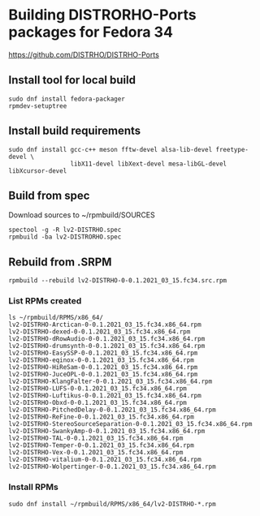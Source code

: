 # Building DISTRORHO-Ports packages for Fedora 34

https://github.com/DISTRHO/DISTRHO-Ports


## Install tool for local build

```
sudo dnf install fedora-packager
rpmdev-setuptree

```

## Install build requirements

```
sudo dnf install gcc-c++ meson fftw-devel alsa-lib-devel freetype-devel \
                 libX11-devel libXext-devel mesa-libGL-devel libXcursor-devel
```

## Build from spec

Download sources to ~/rpmbuild/SOURCES

```
spectool -g -R lv2-DISTRHO.spec
rpmbuild -ba lv2-DISTRORHO.spec
```

## Rebuild from .SRPM

```
rpmbuild --rebuild lv2-DISTRHO-0-0.1.2021_03_15.fc34.src.rpm
```

### List RPMs created 
```
ls ~/rpmbuild/RPMS/x86_64/
lv2-DISTRHO-Arctican-0-0.1.2021_03_15.fc34.x86_64.rpm
lv2-DISTRHO-dexed-0-0.1.2021_03_15.fc34.x86_64.rpm
lv2-DISTRHO-dRowAudio-0-0.1.2021_03_15.fc34.x86_64.rpm
lv2-DISTRHO-drumsynth-0-0.1.2021_03_15.fc34.x86_64.rpm
lv2-DISTRHO-EasySSP-0-0.1.2021_03_15.fc34.x86_64.rpm
lv2-DISTRHO-eqinox-0-0.1.2021_03_15.fc34.x86_64.rpm
lv2-DISTRHO-HiReSam-0-0.1.2021_03_15.fc34.x86_64.rpm
lv2-DISTRHO-JuceOPL-0-0.1.2021_03_15.fc34.x86_64.rpm
lv2-DISTRHO-KlangFalter-0-0.1.2021_03_15.fc34.x86_64.rpm
lv2-DISTRHO-LUFS-0-0.1.2021_03_15.fc34.x86_64.rpm
lv2-DISTRHO-Luftikus-0-0.1.2021_03_15.fc34.x86_64.rpm
lv2-DISTRHO-Obxd-0-0.1.2021_03_15.fc34.x86_64.rpm
lv2-DISTRHO-PitchedDelay-0-0.1.2021_03_15.fc34.x86_64.rpm
lv2-DISTRHO-ReFine-0-0.1.2021_03_15.fc34.x86_64.rpm
lv2-DISTRHO-StereoSourceSeparation-0-0.1.2021_03_15.fc34.x86_64.rpm
lv2-DISTRHO-SwankyAmp-0-0.1.2021_03_15.fc34.x86_64.rpm
lv2-DISTRHO-TAL-0-0.1.2021_03_15.fc34.x86_64.rpm
lv2-DISTRHO-Temper-0-0.1.2021_03_15.fc34.x86_64.rpm
lv2-DISTRHO-Vex-0-0.1.2021_03_15.fc34.x86_64.rpm
lv2-DISTRHO-vitalium-0-0.1.2021_03_15.fc34.x86_64.rpm
lv2-DISTRHO-Wolpertinger-0-0.1.2021_03_15.fc34.x86_64.rpm
```

### Install RPMs

```
sudo dnf install ~/rpmbuild/RPMS/x86_64/lv2-DISTRHO-*.rpm
```


